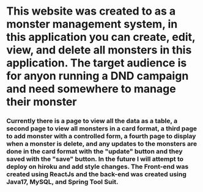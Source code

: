 # This website was created to as a monster management system, in this application you can create, edit, view, and delete all monsters in this application. The target audience is for anyon running a DND campaign and need somewhere to manage their monster

### Currently there is a page to view all the data as a table, a second page to view all monsters in a card format, a third page to add monster with a controlled form, a fourth page to display when a monster is delete, and any updates to the monsters are done in the card format with the "update" button and they saved with the "save" button. In the future I will attempt to deploy on hiroku and add style changes. The Front-end was created using ReactJs and the back-end was created using Java17, MySQL, and Spring Tool Suit.
